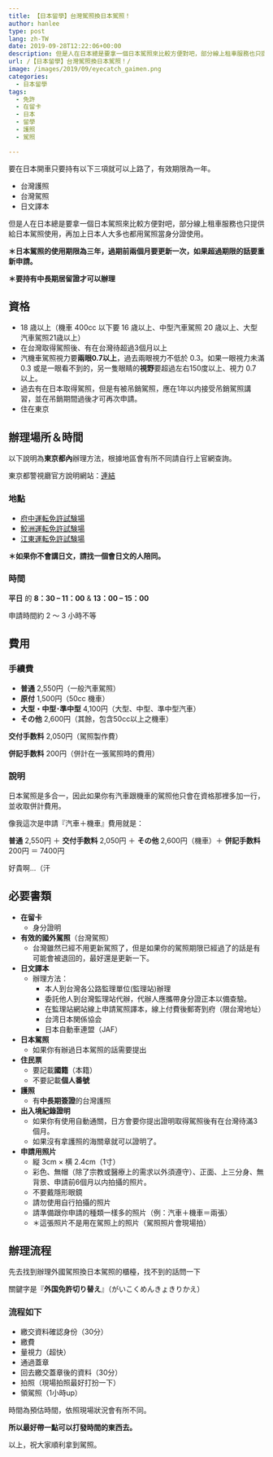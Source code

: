 ```yaml
---
title: 【日本留學】台灣駕照換日本駕照！
author: hanlee
type: post
lang: zh-TW
date: 2019-09-28T12:22:06+00:00
description: 但是人在日本總是要拿一個日本駕照來比較方便對吧，部分線上租車服務也只提供給日本駕照使用，再加上日本人大多也都用駕照當身分證使用。
url: /【日本留學】台灣駕照換日本駕照！/
image: /images/2019/09/eyecatch_gaimen.png
categories:
  - 日本留學
tags:
  - 免許
  - 在留卡
  - 日本
  - 留學
  - 護照
  - 駕照

---
```

要在日本開車只要持有以下三項就可以上路了，有效期限為一年。

* 台灣護照
* 台灣駕照
* 日文譯本

但是人在日本總是要拿一個日本駕照來比較方便對吧，部分線上租車服務也只提供給日本駕照使用，再加上日本人大多也都用駕照當身分證使用。

**＊日本駕照的使用期限為三年，過期前兩個月要更新一次，如果超過期限的話要重新申請。**

**＊要持有中長期居留證才可以辦理**

## 資格

* 18 歳以上（機車 400cc 以下要 16 歳以上、中型汽車駕照 20 歳以上、大型汽車駕照21歳以上）
* 在台灣取得駕照後、有在台灣待超過3個月以上
* 汽機車駕照視力要**兩眼0.7以上**，過去兩眼視力不低於 0.3。如果一眼視力未滿 0.3 或是一眼看不到的，另一隻眼睛的**視野**要超過左右150度以上、視力 0.7 以上。
* 過去有在日本取得駕照，但是有被吊銷駕照，應在1年以内接受吊銷駕照講習，並在吊銷期間過後才可再次申請。
* 住在東京

## 辦理場所＆時間

以下說明為**東京都內**辦理方法，根據地區會有所不同請自行上官網查詢。

東京都警視廳官方說明網站：[連結][1]

### 地點

* [府中運転免許試験場][2]
* [鮫洲運転免許試験場][3]
* [江東運転免許試験場][4]

**＊如果你不會講日文，請找一個會日文的人陪同。**

### 時間

**平日** 的 **8：30 &#8211; 11：00** & **13：00 &#8211; 15：00**

申請時間約 2 ～ 3 小時不等

## 費用

### 手續費

* **普通** 2,550円（一般汽車駕照）
* **原付** 1,500円（50cc 機車）
* **大型・中型･準中型** 4,100円（大型、中型、準中型汽車）
* **その他** 2,600円（其餘，包含50cc以上之機車）

**交付手数料** 2,050円（駕照製作費）

**併記手数料** 200円（併計在一張駕照時的費用）

### 說明

日本駕照是多合一，因此如果你有汽車跟機車的駕照他只會在資格那裡多加一行，並收取併計費用。

像我這次是申請『汽車＋機車』費用就是：

**普通** 2,550円 ＋ **交付手数料** 2,050円 ＋ **その他** 2,600円（機車）＋ **併記手数料** 200円 ＝ 7400円

好貴啊...（汗

## 必要書類

* **在留卡**
  * 身分證明
* **有效的國外駕照**（台灣駕照）
  * 台灣雖然已經不用更新駕照了，但是如果你的駕照期限已經過了的話是有可能會被退回的，最好還是更新一下。
* **日文譯本**
  * 辦理方法：
    * 本人到台灣各公路監理單位(監理站)辦理
    * 委託他人到台灣監理站代辦，代辦人應攜帶身分證正本以備查驗。
    * 在監理站網站線上申請駕照譯本，線上付費後郵寄到府（限台灣地址）
    * 台湾日本関係協会
    * 日本自動車連盟（JAF）
* **日本駕照**
  * 如果你有辦過日本駕照的話需要提出
* **住民票**
  * 要記載**國籍**（本籍）
  * 不要記載**個人番號**
* **護照**
  * 有**中長期簽證**的台灣護照
* **出入境紀錄證明**
  * 如果你有使用自動通關，日方會要你提出證明取得駕照後有在台灣待滿3個月。
  * 如果沒有拿護照的海關章就可以證明了。
* **申請用照片**
  * 縦 3cm × 横 2.4cm（1寸）
  * 彩色、無帽（除了宗教或醫療上的需求以外須遵守）、正面、上三分身、無背景、申請前6個月以内拍攝的照片。
  * 不要戴隱形眼鏡
  * 請勿使用自行拍攝的照片
  * 請準備跟你申請的種類一樣多的照片（例：汽車＋機車＝兩張）
  * ＊這張照片不是用在駕照上的照片（駕照照片會現場拍）

## 辦理流程

先去找到辦理外國駕照換日本駕照的櫃檯，找不到的話問一下

關鍵字是『**外国免許切り替え**』（がいこくめんきょきりかえ）

### 流程如下

* 繳交資料確認身份（30分）
* 繳費
* 量視力（超快）
* 通過蓋章
* 回去繳交蓋章後的資料（30分）
* 拍照（現場拍照最好打扮一下）
* 領駕照（1小時up）

時間為預估時間，依照現場狀況會有所不同。

**所以最好帶一點可以打發時間的東西去。**

以上，祝大家順利拿到駕照。

 [1]: https://www.keishicho.metro.tokyo.jp/smph/menkyo/menkyo/kokugai/kokugai05.html
 [2]: https://www.keishicho.metro.tokyo.jp/smph/menkyo/shikenjo/shikenjo/fuchu.html
 [3]: https://www.keishicho.metro.tokyo.jp/smph/menkyo/shikenjo/shikenjo/samezu.html
 [4]: https://www.keishicho.metro.tokyo.jp/smph/menkyo/shikenjo/shikenjo/koto.html
